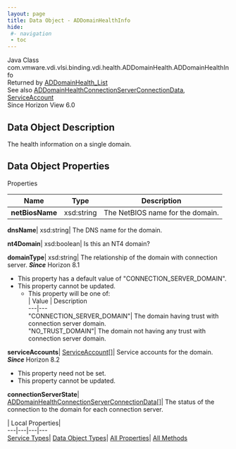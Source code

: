 ```yaml
---
layout: page
title: Data Object - ADDomainHealthInfo
hide:
 #- navigation
 - toc
---
```






Java Class
    com.vmware.vdi.vlsi.binding.vdi.health.ADDomainHealth.ADDomainHealthInfo  
Returned by
     [ADDomainHealth_List](vdi.health.ADDomainHealth.md#list)  
See also
     [ADDomainHealthConnectionServerConnectionData](vdi.health.ADDomainHealth.ConnectionServerConnectionData.md), [ServiceAccount](vdi.health.ADDomainHealth.ServiceAccount.md)  
Since 
    Horizon View 6.0

## Data Object Description 

The health information on a single domain. 

## Data Object Properties

Properties

Name |  Type |  Description   
---|---|---  
**netBiosName**|  xsd:string|  The NetBIOS name for the domain.   
  
**dnsName**|  xsd:string|  The DNS name for the domain.   
  
**nt4Domain**|  xsd:boolean|  Is this an NT4 domain?   
  
**domainType**|  xsd:string|  The relationship of the domain with connection server.  **_Since_** Horizon 8.1  


  * This property has a default value of "CONNECTION_SERVER_DOMAIN".
* This property cannot be updated.
  * This property will be one of:  
|  Value |  Description   
---|---  
"CONNECTION_SERVER_DOMAIN"| The domain having trust with connection server domain.  
"NO_TRUST_DOMAIN"| The domain not having any trust with connection server domain.  

  
**serviceAccounts**| [ServiceAccount[]](vdi.health.ADDomainHealth.ServiceAccount.md)|  Service accounts for the domain.  **_Since_** Horizon 8.2  


* This property need not be set.
* This property cannot be updated.

  
**connectionServerState**| [ADDomainHealthConnectionServerConnectionData[]](vdi.health.ADDomainHealth.ConnectionServerConnectionData.md)|  The status of the connection to the domain for each connection server.   
  
  
  
 | Local Properties|   
---|---|---|---  
[Service Types](index-mo_types.md)| [Data Object Types](index-do_types.md)| [All Properties](index-properties.md)| [All Methods](index-methods.md)  
  
  

